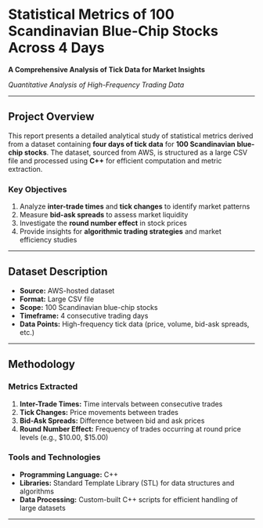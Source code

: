 # Statistical Metrics of 100 Scandinavian Blue-Chip Stocks Across 4 Days  

**A Comprehensive Analysis of Tick Data for Market Insights**  

*Quantitative Analysis of High-Frequency Trading Data*

---

## Project Overview
This report presents a detailed analytical study of statistical metrics derived from a dataset containing **four days of tick data** for **100 Scandinavian blue-chip stocks**. The dataset, sourced from AWS, is structured as a large CSV file and processed using **C++** for efficient computation and metric extraction.

### Key Objectives
1. Analyze **inter-trade times** and **tick changes** to identify market patterns
2. Measure **bid-ask spreads** to assess market liquidity
3. Investigate the **round number effect** in stock prices
4. Provide insights for **algorithmic trading strategies** and market efficiency studies

---

## Dataset Description
- **Source:** AWS-hosted dataset
- **Format:** Large CSV file
- **Scope:** 100 Scandinavian blue-chip stocks
- **Timeframe:** 4 consecutive trading days
- **Data Points:** High-frequency tick data (price, volume, bid-ask spreads, etc.)

---

## Methodology
### Metrics Extracted
1. **Inter-Trade Times:** Time intervals between consecutive trades
2. **Tick Changes:** Price movements between trades
3. **Bid-Ask Spreads:** Difference between bid and ask prices
4. **Round Number Effect:** Frequency of trades occurring at round price levels (e.g., $10.00, $15.00)

### Tools and Technologies
- **Programming Language:** C++
- **Libraries:** Standard Template Library (STL) for data structures and algorithms
- **Data Processing:** Custom-built C++ scripts for efficient handling of large datasets

---
